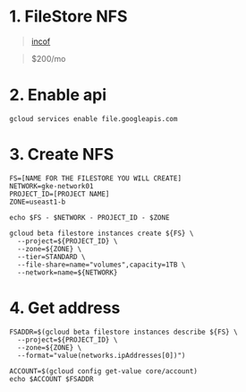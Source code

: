# 1. FileStore NFS <!-- omit in toc-->
>[incof](https://cloud.google.com/community/tutorials/gke-filestore-dynamic-provisioning)

> $200/mo
# 2. Enable api
```vim
gcloud services enable file.googleapis.com
```

# 3. Create  NFS
```vim
FS=[NAME FOR THE FILESTORE YOU WILL CREATE]
NETWORK=gke-network01
PROJECT_ID=[PROJECT NAME]
ZONE=useast1-b

echo $FS - $NETWORK - PROJECT_ID - $ZONE

gcloud beta filestore instances create ${FS} \
  --project=${PROJECT_ID} \
  --zone=${ZONE} \
  --tier=STANDARD \
  --file-share=name="volumes",capacity=1TB \
  --network=name=${NETWORK}
```

# 4. Get address
```vim
FSADDR=$(gcloud beta filestore instances describe ${FS} \
  --project=${PROJECT_ID} \
  --zone=${ZONE} \
  --format="value(networks.ipAddresses[0])")

ACCOUNT=$(gcloud config get-value core/account)
echo $ACCOUNT $FSADDR

```






